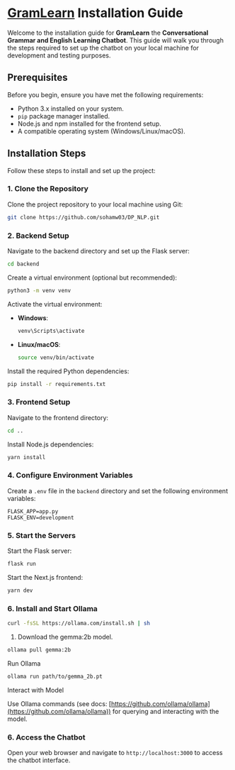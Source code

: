 # [GramLearn](https://dp-nlp.vercel.app) Installation Guide

Welcome to the installation guide for **GramLearn** the **Conversational Grammar and English Learning Chatbot**. This guide will walk you through the steps required to set up the chatbot on your local machine for development and testing purposes.

## Prerequisites

Before you begin, ensure you have met the following requirements:
- Python 3.x installed on your system.
- `pip` package manager installed.
- Node.js and npm installed for the frontend setup.
- A compatible operating system (Windows/Linux/macOS).

## Installation Steps

Follow these steps to install and set up the project:

### 1. Clone the Repository

Clone the project repository to your local machine using Git:

```bash
git clone https://github.com/sohamw03/DP_NLP.git
```

### 2. Backend Setup

Navigate to the backend directory and set up the Flask server:

```bash
cd backend
```

Create a virtual environment (optional but recommended):

```bash
python3 -m venv venv
```

Activate the virtual environment:

- **Windows**:
  ```bash
  venv\Scripts\activate
  ```
- **Linux/macOS**:
  ```bash
  source venv/bin/activate
  ```

Install the required Python dependencies:

```bash
pip install -r requirements.txt
```

### 3. Frontend Setup

Navigate to the frontend directory:

```bash
cd ..
```

Install Node.js dependencies:

```bash
yarn install
```

### 4. Configure Environment Variables

Create a `.env` file in the `backend` directory and set the following environment variables:

```plaintext
FLASK_APP=app.py
FLASK_ENV=development
```

### 5. Start the Servers

Start the Flask server:

```bash
flask run
```

Start the Next.js frontend:

```bash
yarn dev
```

### 6. Install and Start Ollama

```bash
curl -fsSL https://ollama.com/install.sh | sh
```

1. Download the gemma:2b model.
```bash
ollama pull gemma:2b
```

Run Ollama

```bash
ollama run path/to/gemma_2b.pt
```

Interact with Model

Use Ollama commands (see docs: [https://github.com/ollama/ollama](https://github.com/ollama/ollama)) for querying and interacting with the model.


### 6. Access the Chatbot

Open your web browser and navigate to `http://localhost:3000` to access the chatbot interface.
